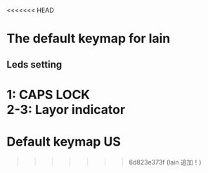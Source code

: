 <<<<<<< HEAD
# The default keymap for lain

## Leds setting
1: CAPS LOCK   
2-3: Layor indicator
=======
# Default keymap US
>>>>>>> 6d823e373f (lain 追加！)
